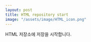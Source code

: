 ```yaml
---
layout: post
title: HTML repository start
image: "/assets/image/HTML_icon.png"
---
```


HTML 저장소에 저장을 시작합니다.
